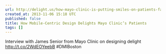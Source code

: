 ```yaml
---
url: http://delight.us/how-mayo-clinic-is-putting-smiles-on-patients-faces-through-mobile-centric-design/
created_at: 2013-11-06 15:18 UTC
published: false
title: How Mobile-Centric Design Delights Mayo Clinic’s Patients
tags: []
---
```


Interview with James Senior from Mayo Clinic on designing delight http://t.co/2WdEOYeebB #DMIBoston

